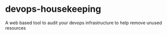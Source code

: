 # devops-housekeeping
A web based tool to audit your devops infrastructure to help remove unused resources
